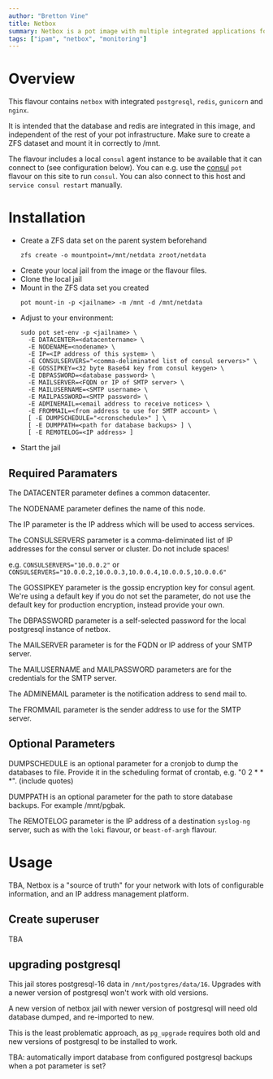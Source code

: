 ```yaml
---
author: "Bretton Vine"
title: Netbox
summary: Netbox is a pot image with multiple integrated applications for all in one install of netbox
tags: ["ipam", "netbox", "monitoring"]
---
```


# Overview

This flavour contains ```netbox``` with integrated ```postgresql```, ```redis```, ```gunicorn``` and ```nginx```. 

It is intended that the database and redis are integrated in this image, and independent of the rest of your pot infrastructure. Make sure to create a ZFS dataset and mount it in correctly to /mnt.

The flavour includes a local ```consul``` agent instance to be available that it can connect to (see configuration below). You can e.g. use the [consul](https://potluck.honeyguide.net/blog/consul/) ```pot``` flavour on this site to run ```consul```. You can also connect to this host and ```service consul restart``` manually.

# Installation

* Create a ZFS data set on the parent system beforehand 
  ```
  zfs create -o mountpoint=/mnt/netdata zroot/netdata
  ```
* Create your local jail from the image or the flavour files.
* Clone the local jail
* Mount in the ZFS data set you created
  ```
  pot mount-in -p <jailname> -m /mnt -d /mnt/netdata
  ```
* Adjust to your environment:
  ```
  sudo pot set-env -p <jailname> \
    -E DATACENTER=<datacentername> \
    -E NODENAME=<nodename> \
    -E IP=<IP address of this system> \
    -E CONSULSERVERS="<comma-deliminated list of consul servers>" \
    -E GOSSIPKEY=<32 byte Base64 key from consul keygen> \
    -E DBPASSWORD=<database password> \
    -E MAILSERVER=<FQDN or IP of SMTP server> \
    -E MAILUSERNAME=<SMTP username> \
    -E MAILPASSWORD=<SMTP password> \
    -E ADMINEMAIL=<email address to receive notices> \
    -E FROMMAIL=<from address to use for SMTP account> \
    [ -E DUMPSCHEDULE="<cronschedule>" ] \
    [ -E DUMPPATH=<path for database backups> ] \
    [ -E REMOTELOG=<IP address> ]
  ```
* Start the jail

## Required Paramaters
The DATACENTER parameter defines a common datacenter.

The NODENAME parameter defines the name of this node.

The IP parameter is the IP address which will be used to access services.

The CONSULSERVERS parameter is a comma-deliminated list of IP addresses for the consul server or cluster. Do not include spaces!

e.g. ```CONSULSERVERS="10.0.0.2"``` or ```CONSULSERVERS="10.0.0.2,10.0.0.3,10.0.0.4,10.0.0.5,10.0.0.6"```

The GOSSIPKEY parameter is the gossip encryption key for consul agent. We're using a default key if you do not set the parameter, do not use the default key for production encryption, instead provide your own.

The DBPASSWORD parameter is a self-selected password for the local postgresql instance of netbox.

The MAILSERVER parameter is for the FQDN or IP address of your SMTP server.

The MAILUSERNAME and MAILPASSWORD parameters are for the credentials for the SMTP server.

The ADMINEMAIL parameter is the notification address to send mail to.

The FROMMAIL parameter is the sender address to use for the SMTP server.


## Optional Parameters

DUMPSCHEDULE is an optional parameter for a cronjob to dump the databases to file. Provide it in the scheduling format of crontab, e.g. "0 2 * * *". (include quotes)

DUMPPATH is an optional parameter for the path to store database backups. For example /mnt/pgbak.

The REMOTELOG parameter is the IP address of a destination ```syslog-ng``` server, such as with the ```loki``` flavour, or ```beast-of-argh``` flavour.

# Usage

TBA, Netbox is a "source of truth" for your network with lots of configurable information, and an IP address management platform. 

## Create superuser

TBA

## upgrading postgresql

This jail stores postgresql-16 data in `/mnt/postgres/data/16`. Upgrades with a newer version of postgresql won't work with old versions.

A new version of netbox jail with newer version of postgresql will need old database dumped, and re-imported to new.

This is the least problematic approach, as `pg_upgrade` requires both old and new versions of postgresql to be installed to work.

TBA: automatically import database from configured postgresql backups when a pot parameter is set?